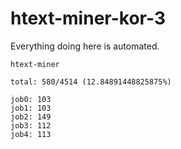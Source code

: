 # htext-miner-kor-3

Everything doing here is automated.

```
htext-miner

total: 580/4514 (12.84891448825875%)

job0: 103
job1: 103
job2: 149
job3: 112
job4: 113
```